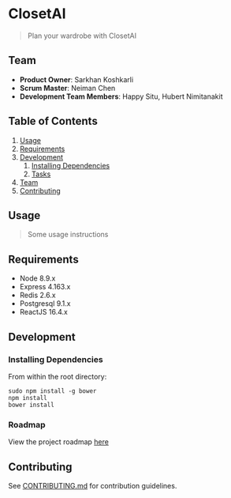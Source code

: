 # ClosetAI

> Plan your wardrobe with ClosetAI

## Team

  - __Product Owner__: Sarkhan Koshkarli
  - __Scrum Master__: Neiman Chen
  - __Development Team Members__: Happy Situ, Hubert Nimitanakit

## Table of Contents

1. [Usage](#Usage)
1. [Requirements](#requirements)
1. [Development](#development)
    1. [Installing Dependencies](#installing-dependencies)
    1. [Tasks](#tasks)
1. [Team](#team)
1. [Contributing](#contributing)

## Usage

> Some usage instructions

## Requirements

- Node 8.9.x
- Express 4.163.x
- Redis 2.6.x
- Postgresql 9.1.x
- ReactJS 16.4.x

## Development

### Installing Dependencies

From within the root directory:

```
sudo npm install -g bower
npm install
bower install
```

### Roadmap

View the project roadmap [here](https://github.com/shelfExpress/closet_ai/issues)


## Contributing

See [CONTRIBUTING.md](_CONTRIBUTING.md) for contribution guidelines.



